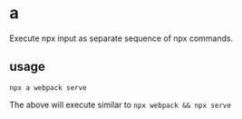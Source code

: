 # a

Execute npx input as separate sequence of npx commands.

## usage

`npx a webpack serve`

The above will execute similar to `npx webpack && npx serve`
